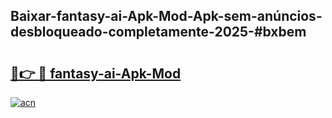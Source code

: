 ## Baixar-fantasy-ai-Apk-Mod-Apk-sem-anúncios-desbloqueado-completamente-2025-#bxbem

# <h2><a href="https://ainizakaria.my?title=fantasy-ai-Apk-Mod&ref=20M">🔗👉 🔴 fantasy-ai-Apk-Mod</a></h2>

[![acn](https://github.com/user-attachments/assets/0f9c940e-d8b0-45ae-aac7-cd30a18b3e1c)](https://ainizakaria.my?title=fantasy-ai-Apk-Mod&ref=20M)

